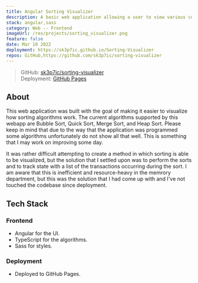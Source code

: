 ```yaml
---
title: Angular Sorting Visualizer
description: A basic web application allowing a user to view various common sorting algorithms in use.
stack: angular,sass
category: Web -- Frontend
imageUrl: /res/projects/sorting_visualizer.png
feature: false
date: Mar 10 2022
deployment: https://sk3p7ic.github.io/Sorting-Visualizer
repos: GitHub,https://github.com/sk3p7ic/sorting-visualizer
---
```


> GitHub: [sk3p7ic/sorting-visualizer](https://github.com/sk3p7ic/sorting-visualizer)  
> Deployment: [GitHub Pages](https://sk3p7ic.github.io/Sorting-Visualizer/)

## About

This web application was built with the goal of making it easier to visualize how sorting algorithms work.
The current algorithms supported by this webapp are Bubble Sort, Quick Sort, Merge Sort, and Heap Sort.
Please keep in mind that due to the way that the application was programmed some algorithms unfortunately do not show all that well.
This is something that I may work on improving some day.

It was rather difficult attempting to create a method in which sorting is able to be visualized, but the solution that I settled upon was to perform the sorts and to track state with a list of the transactions occurring during the sort.
I am aware that this is inefficient and resource-heavy in the memrory department, but this was the solution that I had come up with and I've not touched the codebase since deployment.

## Tech Stack

### Frontend

- Angular for the UI.
- TypeScript for the algorithms.
- Sass for styles.

### Deployment

- Deployed to GitHub Pages.
